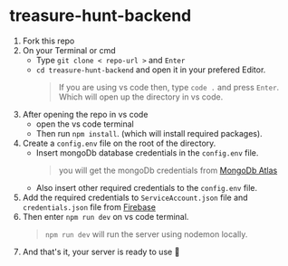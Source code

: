 # treasure-hunt-backend

1. Fork this repo
2. On your Terminal or cmd
   - Type `git clone < repo-url >` and `Enter`
   - `cd treasure-hunt-backend` and open it in your prefered Editor.
     > If you are using vs code then, type `code .` and press `Enter`. Which will open up the directory in vs code.
3. After opening the repo in vs code
   - open the vs code terminal
   - Then run `npm install`. (which will install required packages).
4. Create a `config.env` file on the root of the directory.
   - Insert mongoDb database credentials in the `config.env` file.
     > you will get the mongoDb credentials from [MongoDb Atlas](https://account.mongodb.com/account/login)
   - Also insert other required credentials to the `config.env` file.
5. Add the required credentials to `ServiceAccount.json` file and `credentials.json` file from [Firebase](https://firebase.google.com/)
6. Then enter `npm run dev` on vs code terminal.
    > `npm run dev` will run the server using nodemon locally.
7. And that's it, your server is ready to use :tada:
